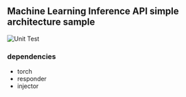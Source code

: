 ## Machine Learning Inference API simple architecture sample

![Unit Test](https://github.com/wellflat/python-clean-architecture-sample/workflows/Unit%20Test/badge.svg)

### dependencies
* torch
* responder
* injector
